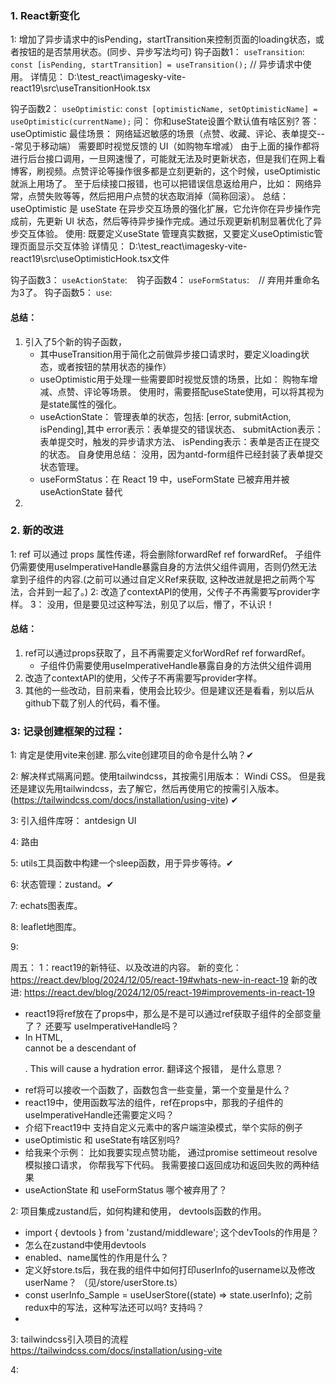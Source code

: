 ### 1. React新变化
1: 增加了异步请求中的isPending，startTransition来控制页面的loading状态，或者按钮的是否禁用状态。(同步、异步写法均可)
钩子函数1： `useTransition`: `  const [isPending, startTransition] = useTransition(); ` // 异步请求中使用。
详情见： D:\test_react\imagesky-vite-react19\src\useTransitionHook.tsx

钩子函数2： `useOptimistic`: ` const [optimisticName, setOptimisticName] = useOptimistic(currentName); `
问： 你和useState设置个默认值有啥区别?
答： useOptimistic 最佳场景‌：
网络延迟敏感的场景（点赞、收藏、评论、表单提交---常见于移动端）
需要即时视觉反馈的 UI（如购物车增减）
由于上面的操作都将进行后台接口调用，一旦网速慢了，可能就无法及时更新状态，但是我们在网上看博客，刷视频。点赞评论等操作很多都是立刻更新的，这个时候，useOptimistic 就派上用场了。
至于后续接口报错，也可以把错误信息返给用户，比如： 网络异常，点赞失败等等，然后把用户点赞的状态取消掉（简称回滚）。
总结： 
useOptimistic 是 useState 在‌异步交互场景‌的强化扩展，它允许你在异步操作完成前，先更新 UI 状态，然后等待异步操作完成。通过乐观更新机制显著优化了异步交互体验。
使用: 
既要定义useState 管理真实数据，又要定义useOptimistic管理页面显示交互体验
详情见： D:\test_react\imagesky-vite-react19\src\useOptimisticHook.tsx文件 

钩子函数3： `useActionState`: ` `
钩子函数4： `useFormStatus`: ` `  // 弃用并重命名为3了。
钩子函数5： `use`: ` `

#### 总结：
 1. 引入了5个新的钩子函数，
     - 其中useTransition用于简化之前做异步接口请求时，要定义loading状态，或者按钮的禁用状态的操作）
     - useOptimistic用于处理一些需要即时视觉反馈的场景，比如： 购物车增减、点赞、评论等场景。 使用时，需要搭配useState使用，可以将其视为是state属性的强化。
     - useActionState： 管理表单的状态，包括: [error, submitAction, isPending],其中 error表示：表单提交的错误状态、 submitAction表示：表单提交时，触发的异步请求方法、 isPending表示：表单是否正在提交的状态。 自身使用总结： 没用，因为antd-form组件已经封装了表单提交状态管理。
     - useFormStatus：在 React 19 中，‌useFormState 已被弃用并被 useActionState 替代‌
 2. 


### 2. 新的改进
1: ref 可以通过 props 属性传递，将会删除forwardRef ref forwardRef。 子组件仍需要使用useImperativeHandle暴露自身的方法供父组件调用，否则仍然无法拿到子组件的内容.(之前可以通过自定义Ref来获取, 这种改进就是把之前两个写法，合并到一起了。)
2: 改造了contextAPI的使用，父传子不再需要写provider字样。
3： 没用，但是要见过这种写法，别见了以后，懵了，不认识！


#### 总结：
 1. ref可以通过props获取了，且不再需要定义forWordRef ref forwardRef。
     - 子组件仍需要使用useImperativeHandle暴露自身的方法供父组件调用
 2. 改造了contextAPI的使用，父传子不再需要写provider字样。
 3. 其他的一些改动，目前来看，使用会比较少。但是建议还是看看，别以后从github下载了别人的代码，看不懂。



### 3: 记录创建框架的过程：
1: 肯定是使用vite来创建. 那么vite创建项目的命令是什么呐？✔

2: 解决样式隔离问题。使用tailwindcss，其按需引用版本： Windi CSS。 但是我还是建议先用tailwindcss，去了解它，然后再使用它的按需引入版本。 (https://tailwindcss.com/docs/installation/using-vite) ✔

3: 引入组件库呀： antdesign UI

4: 路由

5: utils工具函数中构建一个sleep函数，用于异步等待。✔

6: 状态管理：zustand。✔

7: echats图表库。

8: leaflet地图库。

9: 



周五： 
1：react19的新特征、以及改进的内容。 
新的变化： https://react.dev/blog/2024/12/05/react-19#whats-new-in-react-19
新的改进:  https://react.dev/blog/2024/12/05/react-19#improvements-in-react-19
-  react19将ref放在了props中，那么是不是可以通过ref获取子组件的全部变量了？ 还要写 useImperativeHandle吗？
-  In HTML, <div> cannot be a descendant of <p>. This will cause a hydration error.  翻译这个报错， 是什么意思？
-  ref将可以接收一个函数了，函数包含一些变量，第一个变量是什么？
-  react19中，使用函数写法的组件，ref在props中，那我的子组件的useImperativeHandle还需要定义吗？
-  介绍下react19中 支持自定义元素中的客户端渲染模式，举个实际的例子
-  useOptimistic 和 useState有啥区别吗?
-  给我来个示例： 比如我要实现点赞功能， 通过promise settimeout resolve模拟接口请求， 你帮我写下代码。 我需要接口返回成功和返回失败的两种结果
-  useActionState 和 useFormStatus 哪个被弃用了？

2: 项目集成zustand后，如何构建和使用， devtools函数的作用。
-  import { devtools } from 'zustand/middleware'; 这个devTools的作用是？
-  怎么在zustand中使用devtools
-  enabled、name属性的作用是什么？
-  定义好store.ts后，我在我的组件中如何打印userInfo的username以及修改userName？ （见/store/userStore.ts）
-  const userInfo_Sample = useUserStore((state) => state.userInfo); 之前redux中的写法，这种写法还可以吗? 支持吗？
-  


3: tailwindcss引入项目的流程
https://tailwindcss.com/docs/installation/using-vite

4:  